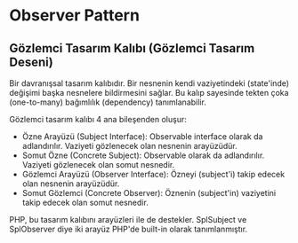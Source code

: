# Observer Pattern
## Gözlemci Tasarım Kalıbı (Gözlemci Tasarım Deseni)

Bir davranışsal tasarım kalıbıdır. Bir nesnenin kendi vaziyetindeki (state'inde) değişimi başka nesnelere bildirmesini sağlar. Bu kalıp sayesinde tekten çoka (one-to-many) bağımlılık (dependency) tanımlanabilir.

Gözlemci tasarım kalıbı 4 ana bileşenden oluşur:
- Özne Arayüzü (Subject Interface): Observable interface olarak da adlandırılır. Vaziyeti gözlenecek olan nesnenin arayüzüdür.
- Somut Özne (Concrete Subject): Observable olarak da adlandırılır. Vaziyeti gözlenecek olan somut nesnedir.
- Gözlemci Arayüzü (Observer Interface): Özneyi (subject'i) takip edecek olan nesnenin arayüzüdür.
- Somut Gözlemci (Concrete Observer): Öznenin (subject'in) vaziyetini takip edecek olan somut nesnedir.

PHP, bu tasarım kalıbını arayüzleri ile de destekler. SplSubject ve SplObserver diye iki arayüz PHP'de built-in olarak tanımlanmıştır.
